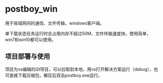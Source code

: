 # postboy_win
用于局域网间的通信、文件传输，windows客户端。

单下载状态任务运行时总占用内存不超过50M，文件传输速度快，使用简单，win7和win10都可以使用。

## 项目部署与使用

项目为vs编辑的Qt项目，可以拉取到本地，用vs打开解决方案运行（debug），也可直接下载压缩包，解压后双击postboy.exe运行。